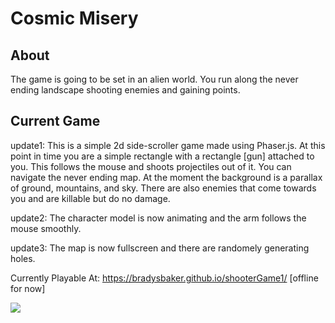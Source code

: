 # Cosmic Misery

## About
The game is going to be set in an alien world. You run along the never ending landscape shooting enemies and gaining points.

## Current Game
update1: This is a simple 2d side-scroller game made using Phaser.js. At this point in time you are a simple rectangle with a rectangle [gun] attached to you. This follows the mouse and shoots projectiles out of it. You can navigate the never ending map. At the moment the background is a parallax of ground, mountains, and sky. There are also enemies that come towards you and are killable but do no damage.

update2: The character model is now animating and the arm follows the mouse smoothly.

update3: The map is now fullscreen and there are randomely generating holes.

Currently Playable At: https://bradysbaker.github.io/shooterGame1/ [offline for now]

![](https://github.com/BradySBaker/Cosmic-Misery-2d-Platformer-/blob/main/game.gif)
